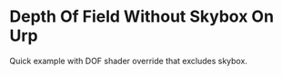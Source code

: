 # Depth Of Field Without Skybox On Urp
Quick example with DOF shader override that excludes skybox.
